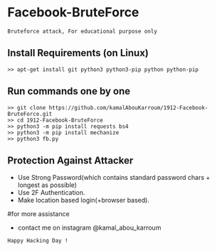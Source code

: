 # Facebook-BruteForce
```
Bruteforce attack, For educational purpose only
```

## Install Requirements (on Linux)
```
>> apt-get install git python3 python3-pip python python-pip
```

## Run commands one by one
```
>> git clone https://github.com/kamalAbouKarroum/1912-Facebook-BruteForce.git
>> cd 1912-Facebook-BruteForce
>> python3 -m pip install requests bs4
>> python3 -m pip install mechanize
>> python3 fb.py 
```



## Protection Against Attacker
* Use Strong Password(which contains standard password chars + longest as possible)
* Use 2F Authentication.
* Make location based login(+browser based).

#for more assistance
* contact me on instagram @kamal_abou_karroum
~~~
Happy Hacking Day !
~~~
